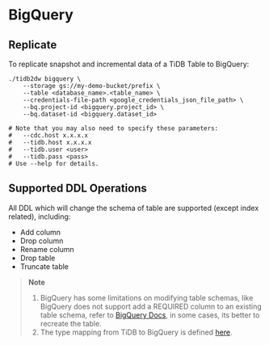 # BigQuery

## Replicate

To replicate snapshot and incremental data of a TiDB Table to BigQuery:

```shell
./tidb2dw bigquery \
    --storage gs://my-demo-bucket/prefix \
    --table <database_name>.<table_name> \
    --credentials-file-path <google_credentials_json_file_path> \
    --bq.project-id <bigquery.project_id> \
    --bq.dataset-id <bigquery.dataset_id>

# Note that you may also need to specify these parameters:
#   --cdc.host x.x.x.x
#   --tidb.host x.x.x.x
#   --tidb.user <user>
#   --tidb.pass <pass>
# Use --help for details.
```

## Supported DDL Operations

All DDL which will change the schema of table are supported (except index related), including:

- Add column
- Drop column
- Rename column
- Drop table
- Truncate table

> **Note**
>
> 1. BigQuery has some limitations on modifying table schemas, like BigQuery does not support add a REQUIRED column to an existing table schema, refer to [BigQuery Docs](https://cloud.google.com/bigquery/docs/managing-table-schemas), in some cases, its better to recreate the table.
> 2. The type mapping from TiDB to BigQuery is defined [here](https://github.com/pingcap-inc/tidb2dw/blob/main/pkg/bigquerysql/types.go).
